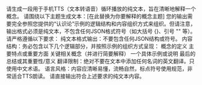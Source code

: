 请生成一段用于手机TTS（文本转语音）循环播放的纯文本，旨在清晰地解释一个概念。
请围绕以下主题生成文本：[在此替换为你要解释的概念主题]
您的输出需要完全参照您提供的“认识论”示例的逻辑结构和内容组织方式来组织。但请注意，输出格式必须是纯文本，不包含任何JSON格式符号（如大括号 {}、引号 "" 等）。
请严格遵循以下要求：
纯文本格式输出：不要包含任何JSON结构或符号。
内容结构：务必包含以下几个逻辑部分，并按照示例的组织方式呈现：
概念的定义
主要特点或重要方面
关键相关概念（并进行简要解释）
一个具体示例或说明
最后的总结或其重要性/意义
翻译限制：绝对不要在文本中添加任何名词的英文翻译。只使用中文术语。
语言风格：内容应清晰易懂，流畅自然，标点符号使用规范，非常适合TTS朗读。
请直接输出符合上述要求的纯文本内容。
